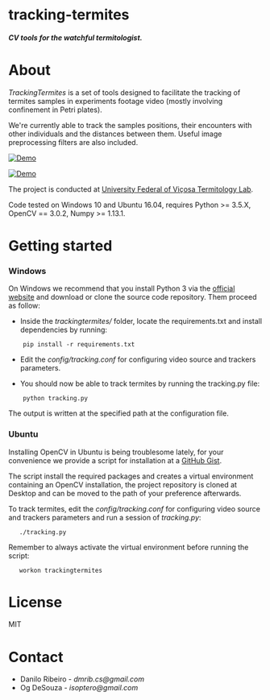 # tracking-termites
##### CV tools for the watchful termitologist.


About
===============

_TrackingTermites_ is a set of tools designed to facilitate the tracking of termites
samples in experiments footage video (mostly involving confinement in Petri plates).

We're currently able to track the samples positions, their encounters with other
individuals and the distances between them. Useful image preprocessing filters are
also included.

[![Demo](http://img.youtube.com/vi/oenoPR35KxI/0.jpg)](http://www.youtube.com/watch?v=oenoPR35KxI)

[![Demo](http://img.youtube.com/vi/yKXcV2L-ilY/0.jpg)](http://www.youtube.com/watch?v=yKXcV2L-ilY)

The project is conducted at [University Federal of Viçosa Termitology Lab](https://www.isoptera.ufv.br/).

Code tested on Windows 10 and Ubuntu 16.04, requires Python >= 3.5.X, OpenCV == 3.0.2,
Numpy >= 1.13.1.

Getting started
===============

### Windows

On Windows we recommend that you install Python 3 via the [official website](https://www.python.org/) and
download or clone the source code repository. Them proceed as follow:

* Inside the _trackingtermites/_ folder, locate the requirements.txt and install dependencies by
running:

```
    pip install -r requirements.txt
```

* Edit the _config/tracking.conf_ for configuring video source and trackers parameters.

* You should now be able to track termites by running the tracking.py file:

```
    python tracking.py
```

The output is written at the specified path at the configuration file.

### Ubuntu

Installing OpenCV in Ubuntu is being troublesome lately, for your convenience we provide a script
for installation at a [GitHub Gist](https://gist.github.com/dmrib/b2bc06ed8bcf583686e26af6b06f1675).

The script install the required packages and creates a virtual environment containing an OpenCV
installation, the project repository is cloned at Desktop and can be moved to the path of your
preference afterwards.

To track termites, edit the _config/tracking.conf_ for configuring video source and trackers parameters
and run a session of _tracking.py_:

```
   ./tracking.py
```

Remember to always activate the virtual environment before running the script:

```
   workon trackingtermites
```


License
===============

MIT

Contact
===============

* Danilo Ribeiro - _dmrib.cs@gmail.com_
* Og DeSouza - _isoptero@gmail.com_
